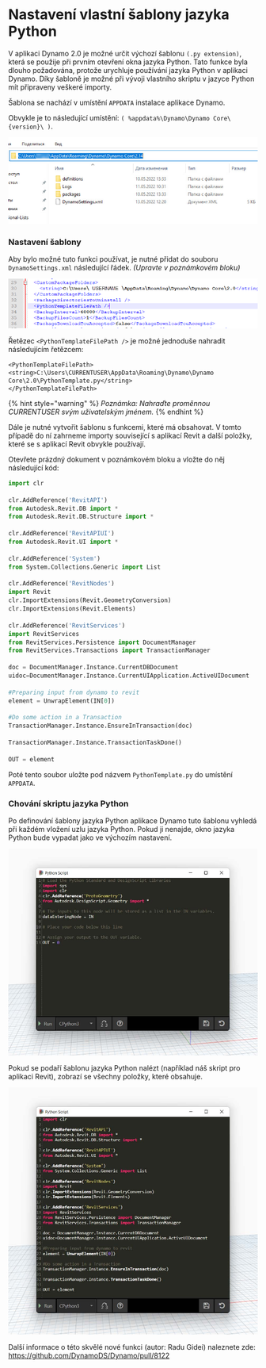 # Nastavení vlastní šablony jazyka Python

V aplikaci Dynamo 2.0 je možné určit výchozí šablonu `(.py extension)`, která se použije při prvním otevření okna jazyka Python. Tato funkce byla dlouho požadována, protože urychluje používání jazyka Python v aplikaci Dynamo. Díky šabloně je možné při vývoji vlastního skriptu v jazyce Python mít připraveny veškeré importy.

Šablona se nachází v umístění `APPDATA` instalace aplikace Dynamo.

Obvykle je to následující umístění: `( %appdata%\Dynamo\Dynamo Core\{version}\ )`.

![](../images/8-3/3/pythontemplates-appdatafolderlocation.jpg)

### Nastavení šablony

Aby bylo možné tuto funkci používat, je nutné přidat do souboru `DynamoSettings.xml` následující řádek. _(Upravte v poznámkovém bloku)_

![](../images/8-3/3/pythontemplates-dynamosettingsxmlfile.png)

Řetězec `<PythonTemplateFilePath />` je možné jednoduše nahradit následujícím řetězcem:

```
<PythonTemplateFilePath>
<string>C:\Users\CURRENTUSER\AppData\Roaming\Dynamo\Dynamo Core\2.0\PythonTemplate.py</string>
</PythonTemplateFilePath>
```

{% hint style="warning" %} 
_Poznámka: Nahraďte proměnnou CURRENTUSER svým uživatelským jménem._ 
{% endhint %}

Dále je nutné vytvořit šablonu s funkcemi, které má obsahovat. V tomto případě do ní zahrneme importy související s aplikací Revit a další položky, které se s aplikací Revit obvykle používají.

Otevřete prázdný dokument v poznámkovém bloku a vložte do něj následující kód:

``` py
import clr

clr.AddReference('RevitAPI')
from Autodesk.Revit.DB import *
from Autodesk.Revit.DB.Structure import *

clr.AddReference('RevitAPIUI')
from Autodesk.Revit.UI import *

clr.AddReference('System')
from System.Collections.Generic import List

clr.AddReference('RevitNodes')
import Revit
clr.ImportExtensions(Revit.GeometryConversion)
clr.ImportExtensions(Revit.Elements)

clr.AddReference('RevitServices')
import RevitServices
from RevitServices.Persistence import DocumentManager
from RevitServices.Transactions import TransactionManager

doc = DocumentManager.Instance.CurrentDBDocument
uidoc=DocumentManager.Instance.CurrentUIApplication.ActiveUIDocument

#Preparing input from dynamo to revit
element = UnwrapElement(IN[0])

#Do some action in a Transaction
TransactionManager.Instance.EnsureInTransaction(doc)

TransactionManager.Instance.TransactionTaskDone()

OUT = element
```

Poté tento soubor uložte pod názvem `PythonTemplate.py` do umístění `APPDATA`.

### Chování skriptu jazyka Python

Po definování šablony jazyka Python aplikace Dynamo tuto šablonu vyhledá při každém vložení uzlu jazyka Python. Pokud ji nenajde, okno jazyka Python bude vypadat jako ve výchozím nastavení.

![](../images/8-3/3/pythontemplates-beforesetuptemplate.jpg)

Pokud se podaří šablonu jazyka Python nalézt (například náš skript pro aplikaci Revit), zobrazí se všechny položky, které obsahuje.

![](../images/8-3/3/pythontemplates-aftersetuptemplate.jpg)

Další informace o této skvělé nové funkci (autor: Radu Gidei) naleznete zde: https://github.com/DynamoDS/Dynamo/pull/8122
